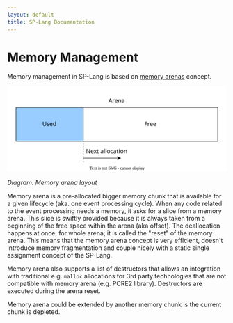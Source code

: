```yaml
---
layout: default
title: SP-Lang Documentation
---
```


# Memory Management

Memory management in SP-Lang is based on [memory arenas](https://en.wikipedia.org/wiki/Region-based_memory_management) concept.

<img src = "memory-arena.svg" alt="Memory arena schema"/>

_Diagram: Memory arena layout_

Memory arena is a pre-allocated bigger memory chunk that is available for a given lifecycle (aka. one event processing cycle).
When any code related to the event processing needs a memory, it asks for a slice from a memory arena.
This slice is swiftly provided because it is always taken from a beginning of the free space within the arena (aka offset).
The deallocation happens at once, for whole arena; it is called the "reset" of the memory arena.
This means that the memory arena concept is very efficient, doesn't introduce memory fragmentation and couple nicely with a static single assignment concept of the SP-Lang.

Memory arena also supports a list of destructors that allows an integration with traditional e.g. `malloc` allocations for 3rd party technologies that are not compatible with memory arena (e.g. PCRE2 library).
Destructors are executed during the arena reset.

Memory arena could be extended by another memory chunk is the current chunk is depleted.
